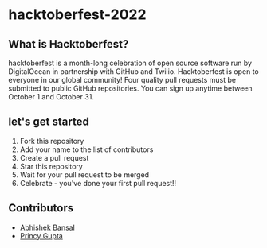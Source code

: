 # hacktoberfest-2022

## What is Hacktoberfest?
hacktoberfest is a month-long celebration of open source software run by DigitalOcean in partnership with GitHub and Twilio. Hacktoberfest is open to everyone in our global community! Four quality pull requests must be submitted to public GitHub repositories. You can sign up anytime between October 1 and October 31.

## let's get started
1. Fork this repository
2. Add your name to the list of contributors
3. Create a pull request
4. Star this repository
5. Wait for your pull request to be merged
6. Celebrate - you've done your first pull request!!

## Contributors
- [Abhishek Bansal](https://github.com/abhishek5324)
- [Princy Gupta](https://github.com/Princy-Gupta)
